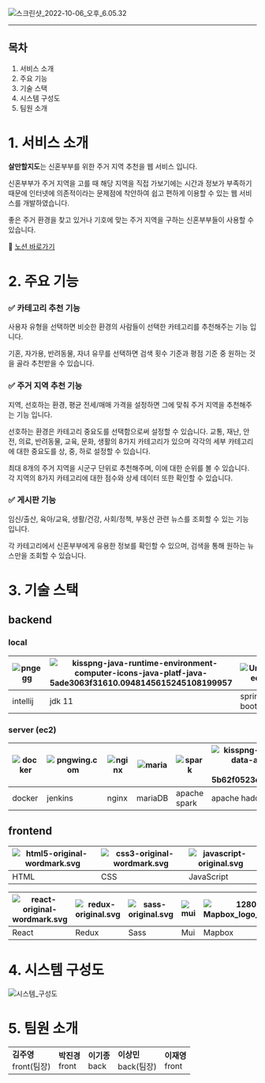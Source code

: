 ![스크린샷_2022-10-06_오후_6.05.32](/uploads/7764f3f943325ff626ae3159f73a97f3/스크린샷_2022-10-06_오후_6.05.32.png)
- - -
## 목차
1. 서비스 소개
2. 주요 기능
3. 기술 스택
4. 시스템 구성도
5. 팀원 소개


# 1. 서비스 소개
**살만할지도**는 신혼부부를 위한 주거 지역 추천을 웹 서비스 입니다.

신혼부부가 주거 지역을 고를 때 해당 지역을 직접 가보기에는 시간과 정보가 부족하기 때문에 인터넷에 의존적이라는 문제점에 착안하여 쉽고 편하게 이용할 수 있는 웹 서비스를 개발하였습니다.

좋은 주거 환경을 찾고 있거나 기호에 맞는 주거 지역을 구하는 신혼부부들이 사용할 수 있습니다.

🔗 [노션 바로가기](https://www.notion.so/bedc7f705856408e9b5bb121a7af4389)

# 2. 주요 기능
### ✅ 카테고리 추천 기능
사용자 유형을 선택하면 비슷한 환경의 사람들이 선택한 카테고리를 추천해주는 기능 입니다.

기혼, 자가용, 반려동물, 자녀 유무를 선택하면 검색 횟수 기준과 평점 기준 중 원하는 것을 골라 추천받을 수 있습니다.

### ✅ 주거 지역 추천 기능
지역, 선호하는 환경, 평균 전세/매매 가격을 설정하면 그에 맞춰 주거 지역을 추천해주는 기능 입니다.

선호하는 환경은 카테고리 중요도를 선택함으로써 설정할 수 있습니다. 교통, 재난, 안전, 의료, 반려동물, 교육, 문화, 생활의 8가지 카테고리가 있으며 각각의 세부 카테고리에 대한 중요도를 상, 중, 하로 설정할 수 있습니다.

최대 8개의 주거 지역을 시군구 단위로 추천해주며, 이에 대한 순위를 볼 수 있습니다. 각 지역의 8가지 카테고리에 대한 점수와 상세 데이터 또한 확인할 수 있습니다.

### ✅ 게시판 기능
임신/출산, 육아/교육, 생활/건강, 사회/정책, 부동산 관련 뉴스를 조회할 수 있는 기능 입니다.

각 카테고리에서 신혼부부에게 유용한 정보를 확인할 수 있으며, 검색을 통해 원하는 뉴스만을 조회할 수 있습니다.

# 3. 기술 스택
## backend
### local
|![pngegg](/uploads/5264754477afa122f35fbc7d30306e92/pngegg.png)|![kisspng-java-runtime-environment-computer-icons-java-platf-java-5ade3063f31610.0948145615245108199957](/uploads/f464ee0fac9080b03a9aeab8e72ab87e/kisspng-java-runtime-environment-computer-icons-java-platf-java-5ade3063f31610.0948145615245108199957.png)|![Untitled](/uploads/7feea17f3e573e81b6043338653d856e/Untitled.png)|![docker](/uploads/c3b03b4af346b3c54f0b482681cf8da3/docker.png)|
|---|---|---|---|
|intellij|jdk 11|spring boot|docker|
### server (ec2)
|![docker](/uploads/c3b03b4af346b3c54f0b482681cf8da3/docker.png)|![pngwing.com](/uploads/80340d3581149ccee01b28f4ea111e7d/pngwing.com.png)|![nginx](/uploads/8829eb1f5a9bb634daf2a53ae0c84479/nginx.png)|![maria](/uploads/df655512edbbb974a3115773db7c2e73/maria.png)|![spark](/uploads/205059c7ba8d5cab4d45613e6f5de9b2/spark.png)|![kisspng-apache-hadoop-logo-big-data-data-analysis-hadoop-d-services-monitored-signalfx-5b62f0523cf851.4266811115332107062497](/uploads/250b9abce267d902b2bf07c460a13263/kisspng-apache-hadoop-logo-big-data-data-analysis-hadoop-d-services-monitored-signalfx-5b62f0523cf851.4266811115332107062497.png)|
|---|---|---|---|---|---|
|docker|jenkins|nginx|mariaDB|apache spark|apache hadoop|

## frontend
|![html5-original-wordmark.svg](/uploads/0c985158779d08b1f1d5f729af7bc30b/html5-original-wordmark.svg)|![css3-original-wordmark.svg](/uploads/84b4982f1eb2240c1c71934029d4104e/css3-original-wordmark.svg)|![javascript-original.svg](/uploads/4021cf836dfe3bfd866241b20ca9809b/javascript-original.svg)|
|---|---|---|
|HTML|CSS|JavaScript|

|![react-original-wordmark.svg](/uploads/ebe5513250f8eb169decc23f18dbb251/react-original-wordmark.svg)|![redux-original.svg](/uploads/469db57f9e05e78f1b4f76d0001ce623/redux-original.svg)|![sass-original.svg](/uploads/80026622b2db85b630368d1030122f51/sass-original.svg)|![mui](/uploads/d1a05ff49a4799818302c944290d0a7a/mui.png)|![1280px-Mapbox_logo_2019.svg](/uploads/108151bedeb2a533d2df744ddcb26337/1280px-Mapbox_logo_2019.svg.png)|
|---|---|---|---|---|
|React|Redux|Sass|Mui|Mapbox|

# 4. 시스템 구성도

![시스템_구성도](/uploads/4fb67c3169e6c9fa70f703382b1779f1/시스템_구성도.png)

# 5. 팀원 소개
||||||
|---|---|---|---|---|
|**김주영**<br>front(팀장)|**박진경**<br>front|**이기종**<br>back|**이상민**<br>back(팀장)|**이재영**<br>front|
